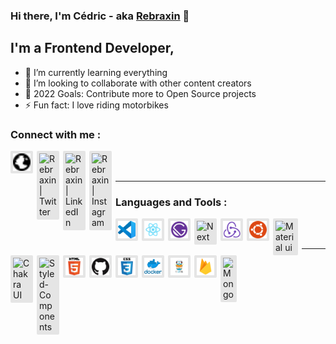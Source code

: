 ### Hi there, I'm Cédric - aka [Rebraxin][website] 👋

## I'm a Frontend Developer,

- 🌱 I’m currently learning everything
- 👯 I’m looking to collaborate with other content creators
- 🥅 2022 Goals: Contribute more to Open Source projects
- ⚡ Fun fact: I love riding motorbikes

### Connect with me :

[<img align="left" alt="cedricpaje.fr" width="28px" style="background: #e5e5e5; padding: 4px; border-radius: 2px; margin-right: 6px" src="https://raw.githubusercontent.com/iconic/open-iconic/master/svg/globe.svg" />][website]
[<img align="left" alt="Rebraxin | Twitter" width="28px" style="background: #e5e5e5; padding: 4px; border-radius: 2px; margin-right: 6px" src="https://cdn.jsdelivr.net/npm/simple-icons@v3/icons/twitter.svg" />][twitter]
[<img align="left" alt="Rebraxin | LinkedIn" width="28px" style="background: #e5e5e5; padding: 4px; border-radius: 2px; margin-right: 6px" src="https://cdn.jsdelivr.net/npm/simple-icons@v3/icons/linkedin.svg" />][linkedin]
[<img align="left" alt="Rebraxin | Instagram" width="28px" style="background: #e5e5e5; padding: 4px; border-radius: 2px; margin-right: 6px" src="https://cdn.jsdelivr.net/npm/simple-icons@v3/icons/instagram.svg" />][instagram]

<br />
<br />

---

### Languages and Tools :

[<img align="left" alt="Visual Studio Code" width="28px" style="background: #e5e5e5; padding: 4px; border-radius: 2px; margin-right: 6px" src="https://raw.githubusercontent.com/github/explore/80688e429a7d4ef2fca1e82350fe8e3517d3494d/topics/visual-studio-code/visual-studio-code.png" />](https://code.visualstudio.com/)

[<img align="left" alt="React" width="28px" style="background: #e5e5e5; padding: 4px; border-radius: 2px; margin-right: 6px" src="https://raw.githubusercontent.com/github/explore/80688e429a7d4ef2fca1e82350fe8e3517d3494d/topics/react/react.png" />](https://reactjs.org/)

[<img align="left" alt="Gatsby" width="28px" style="background: #e5e5e5; padding: 4px; border-radius: 2px; margin-right: 6px" src="https://raw.githubusercontent.com/github/explore/e94815998e4e0713912fed477a1f346ec04c3da2/topics/gatsby/gatsby.png" />](https://www.gatsbyjs.com/)

[<img align="left" alt="Next" width="28px" style="background: #e5e5e5; padding: 4px; border-radius: 2px; margin-right: 6px" src="https://camo.githubusercontent.com/92ec9eb7eeab7db4f5919e3205918918c42e6772562afb4112a2909c1aaaa875/68747470733a2f2f6173736574732e76657263656c2e636f6d2f696d6167652f75706c6f61642f76313630373535343338352f7265706f7369746f726965732f6e6578742d6a732f6e6578742d6c6f676f2e706e67" />](https://nextjs.org/)

[<img align="left" alt="Redux" width="28px" style="background: #e5e5e5; padding: 4px; border-radius: 2px; margin-right: 6px" src="https://raw.githubusercontent.com/github/explore/80688e429a7d4ef2fca1e82350fe8e3517d3494d/topics/redux/redux.png" />](https://redux.js.org/)

[<img align="left" alt="Ubuntu" width="28px" style="background: #e5e5e5; padding: 4px; border-radius: 2px; margin-right: 6px" src="https://raw.githubusercontent.com/github/explore/80688e429a7d4ef2fca1e82350fe8e3517d3494d/topics/ubuntu/ubuntu.png" />](https://ubuntu.com/)

[<img align="left" alt="Material ui" width="32px" style="background: #e5e5e5; padding: 4px; border-radius: 2px; margin-right: 6px" src="https://camo.githubusercontent.com/306dedb9426f1d93a981d305a0a18164932ece8dca4d5fd820b1d3c36625b218/68747470733a2f2f6d75692e636f6d2f7374617469632f6c6f676f2e737667" />](https://mui.com/)

[<img align="left" alt="Chakra UI" width="28px" style="background: #e5e5e5; padding: 4px; border-radius: 2px; margin-right: 6px" src="https://camo.githubusercontent.com/ca111d0962771266e006390606428280ade8694ffaff0b0f8e20c46f924da06f/68747470733a2f2f6f70656e636f6c6c6563746976652e636f6d2f6368616b72612d75692f6f7267616e697a6174696f6e2f302f6176617461722e7376673f6176617461724865696768743d313330" />](https://chakra-ui.com/)

[<img align="left" alt="Styled-Components" width="28px" style="background: #e5e5e5; padding: 4px; border-radius: 2px; margin-right: 6px" src="https://raw.githubusercontent.com/styled-components/brand/master/styled-components.png" />](https://styled-components.com/)

[<img align="left" alt="HTML" width="28px" style="background: #e5e5e5; padding: 4px; border-radius: 2px; margin-right: 6px" src="https://raw.githubusercontent.com/github/explore/80688e429a7d4ef2fca1e82350fe8e3517d3494d/topics/html/html.png" />](https://developer.mozilla.org/en-US/docs/Web/HTML)

[<img align="left" alt="GitHub" width="28px" style="background: #e5e5e5; padding: 4px; border-radius: 2px; margin-right: 6px" src="https://raw.githubusercontent.com/github/explore/78df643247d429f6cc873026c0622819ad797942/topics/github/github.png" />](https://github.com/)

[<img align="left" alt="CSS" width="28px" style="background: #e5e5e5; padding: 4px; border-radius: 2px; margin-right: 6px" src="https://raw.githubusercontent.com/github/explore/80688e429a7d4ef2fca1e82350fe8e3517d3494d/topics/css/css.png" />](https://developer.mozilla.org/en-US/docs/Web/CSS)

[<img align="left" alt="Docker" width="28px" style="background: #e5e5e5; padding: 4px; border-radius: 2px; margin-right: 6px" src="https://raw.githubusercontent.com/github/explore/80688e429a7d4ef2fca1e82350fe8e3517d3494d/topics/docker/docker.png" />](https://docker.com/)

[<img align="left" alt="Traefik" width="28px" style="background: #e5e5e5; padding: 4px; border-radius: 2px; margin-right: 6px" src="https://github.com/traefik/traefik/raw/master/docs/content/assets/img/traefik.logo.png" />](https://traefik.io/)

[<img align="left" alt="Firebase" width="28px" style="background: #e5e5e5; padding: 4px; border-radius: 2px; margin-right: 6px" src="https://raw.githubusercontent.com/github/explore/80688e429a7d4ef2fca1e82350fe8e3517d3494d/topics/firebase/firebase.png" />](https://firebase.google.com/)

[<img align="left" alt="Mongo" width="18px" style="background: #e5e5e5; padding: 4px; border-radius: 2px; margin-right: 6px" src="https://github.com/mongodb/mongo/raw/master/docs/leaf.svg" />](https://www.mongodb.com/)

<br />
<br />

---

[website]: https://www.cedricpaje.fr/
[twitter]: https://twitter.com/Rebraxin
[linkedin]: https://www.linkedin.com/in/cedric-paje-b69a4818a/
[instagram]: https://www.instagram.com/rebraxin/
